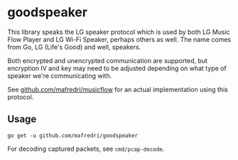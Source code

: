# goodspeaker

This library speaks the LG speaker protocol which is used by both LG Music Flow Player and LG Wi-Fi Speaker, perhaps others as well. The name comes from Go, LG (Life's Good) and well, speakers.

Both encrypted and unencrypted communication are supported, but encryption IV and key may need to be adjusted depending on what type of speaker we're communicating with.

See [github.com/mafredri/musicflow](github.com/mafredri/musicflow) for an actual implementation using this protocol.

## Usage

```console
go get -u github.com/mafredri/goodspeaker
```

For decoding captured packets, see `cmd/pcap-decode`.

